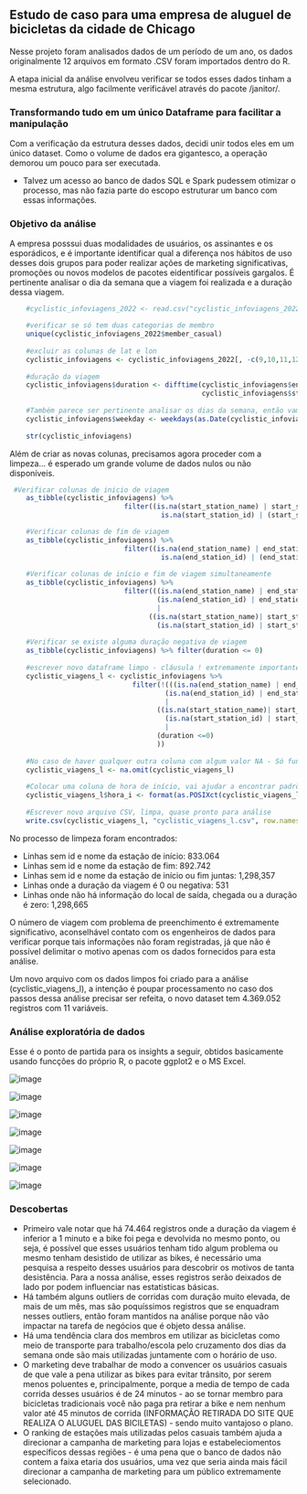 ## Estudo de caso para uma empresa de aluguel de bicicletas da cidade de Chicago

Nesse projeto foram analisados dados de um período de um ano, os dados originalmente 12 arquivos em formato .CSV foram importados dentro do R.

A etapa inicial da análise envolveu verificar se todos esses dados tinham a mesma estrutura, algo facilmente verificável através do pacote /janitor/.

### Transformando tudo em um único Dataframe para facilitar a manipulação

Com a verificação da estrutura desses dados, decidi unir todos eles em um único dataset.
Como o volume de dados era gigantesco, a operação demorou um pouco para ser executada.

* Talvez um acesso ao banco de dados SQL e Spark pudessem otimizar o processo, mas não fazia parte do escopo estruturar um banco com essas informações.

### Objetivo da análise

A empresa posssui duas modalidades de usuários, os assinantes e os esporádicos, e é importante identificar qual a diferença nos hábitos de uso desses dois grupos para poder realizar ações de marketing significativas, promoções ou novos modelos de pacotes eidentificar possíveis gargalos.
É pertinente analisar o dia da semana que a viagem foi realizada e a duração dessa viagem.

```r
    #cyclistic_infoviagens_2022 <- read.csv("cyclistic_infoviagens_2022.csv") #apenas pra facilitar leitura

    #verificar se só tem duas categorias de membro
    unique(cyclistic_infoviagens_2022$member_casual) 
    
    #excluir as colunas de lat e lon
    cyclistic_infoviagens <- cyclistic_infoviagens_2022[, -c(9,10,11,12)] 
    
    #duração da viagem
    cyclistic_infoviagens$duration <- difftime(cyclistic_infoviagens$ended_at, 
                                               cyclistic_infoviagens$started_at, units="mins") #converter pra numerico?
    
    #Também parece ser pertinente analisar os dias da semana, então vamos criar uma nova coluna
    cyclistic_infoviagens$weekday <- weekdays(as.Date(cyclistic_infoviagens$started_at))
      
    str(cyclistic_infoviagens)
```

Além de criar as novas colunas, precisamos agora proceder com a limpeza... é esperado um grande volume de dados nulos ou não disponíveis.

```r
 #Verificar colunas de inicio de viagem
    as_tibble(cyclistic_infoviagens) %>% 
                            filter((is.na(start_station_name) | start_station_name =="" | start_station_name ==" ")& 
                                     is.na(start_station_id) | (start_station_id =="" | start_station_id ==" "))

    #Verificar colunas de fim de viagem
    as_tibble(cyclistic_infoviagens) %>% 
                            filter((is.na(end_station_name) | end_station_name =="" | end_station_name ==" ")& 
                                     is.na(end_station_id) | (end_station_id =="" | end_station_id ==" "))
    
    #Verificar colunas de início e fim de viagem simultaneamente
    as_tibble(cyclistic_infoviagens) %>% 
                            filter(((is.na(end_station_name) | end_station_name =="" | end_station_name ==" ") & 
                                    (is.na(end_station_id) | end_station_id =="" | end_station_id ==" "))
                                    | 
                                  ((is.na(start_station_name)| start_station_name =="" |start_station_name ==" ") & 
                                    (is.na(start_station_id) | start_station_id =="" | start_station_id ==" ")))
    
    #Verificar se existe alguma duração negativa de viagem
    as_tibble(cyclistic_infoviagens) %>% filter(duration <= 0) 
    
    #escrever novo dataframe limpo - cláusula ! extremamente importante, queremos tudo exceto os que tem problema
    cyclistic_viagens_l <- cyclistic_infoviagens %>% 
                              filter(!(((is.na(end_station_name) | end_station_name =="" | end_station_name ==" ") & 
                                      (is.na(end_station_id) | end_station_id =="" | end_station_id ==" "))
                                      | 
                                    ((is.na(start_station_name)| start_station_name =="" |start_station_name ==" ") & 
                                      (is.na(start_station_id) | start_station_id =="" | start_station_id ==" "))
                                      |
                                    (duration <=0)
                                    ))
    
    #No caso de haver qualquer outra coluna com algum valor NA - Só funciona para NAs
    cyclistic_viagens_l <- na.omit(cyclistic_viagens_l)
    
    #Colocar uma coluna de hora de início, vai ajudar a encontrar padrões mais tarde
    cyclistic_viagens_l$hora_i <- format(as.POSIXct(cyclistic_viagens_l$started_at), format= "%H:%M:%S")
    
    #Escrever novo arquivo CSV, limpa, quase pronto para análise
    write.csv(cyclistic_viagens_l, "cyclistic_viagens_l.csv", row.names = FALSE)  
```

No processo de limpeza foram encontrados:

* Linhas sem id e nome da estação de início: 833.064
* Linhas sem id e nome da estação de fim: 892.742
* Linhas sem id e nome da estação de início ou fim juntas: 1,298,357
* Linhas onde a duração da viagem é 0 ou negativa: 531
* Linhas onde não há informação do local de saída, chegada ou a duração é zero: 1,298,665

O número de viagem com problema de preenchimento é extremamente significativo, aconselhável contato com os engenheiros de dados para verificar porque tais informações não foram registradas, já que não é possível delimitar o motivo apenas com os dados fornecidos para esta análise.

Um novo arquivo com os dados limpos foi criado para a análise (cyclistic_viagens_l), a intenção é poupar processamento no caso dos passos dessa análise precisar ser refeita, o novo dataset tem 4.369.052 registros com 11 variáveis.

### Análise exploratória de dados

Esse é o ponto de partida para os insights a seguir, obtidos basicamente usando funcções do próprio R, o pacote ggplot2 e o MS Excel.

![image](https://github.com/LuizDML/Cyclistic/assets/121454564/6a9da75a-aad9-42a8-8fee-4f3bc783be0d)

![image](https://github.com/LuizDML/Cyclistic/assets/121454564/a9f58894-503d-4a7d-b2a4-e29484de67b4)

![image](https://github.com/LuizDML/Cyclistic/assets/121454564/ca1b0145-d43c-4c27-b7cf-c01dc3de7d17)

![image](https://github.com/LuizDML/Cyclistic/assets/121454564/fb54d985-d010-464c-b998-f7f61f99eed3)

![image](https://github.com/LuizDML/Cyclistic/assets/121454564/1bee1fcf-d3c6-4c2f-8343-e9b2d2b2ad67)

![image](https://github.com/LuizDML/Cyclistic/assets/121454564/269e6d74-94e1-4793-bcbb-c0bd94ff1762)

![image](https://github.com/LuizDML/Cyclistic/assets/121454564/c6d20cc8-263d-4c0a-be8a-989d90b80c6b)

### Descobertas

* Primeiro vale notar que há 74.464 registros onde a duração da viagem é inferior a 1 minuto e a bike foi pega e devolvida no mesmo ponto, ou seja, é possível que esses usuários tenham tido algum problema ou mesmo tenham desistido de utilizar as bikes, é necessário uma pesquisa a respeito desses usuários para descobrir os motivos de tanta desistência. Para a nossa análise, esses registros serão deixados de lado por podem influenciar nas estatisticas básicas.
* Há também alguns outliers de corridas com duração muito elevada, de mais de um mês, mas são poquíssimos registros que se enquadram nesses outliers, então foram mantidos na análise porque não vão impactar na tarefa de negócios que é objeto dessa análise.
* Há uma tendência clara dos membros em utilizar as bicicletas como meio de transporte para trabalho/escola pelo cruzamento dos dias da semana onde são mais utilizadas juntamente com o horário de uso.
* O marketing deve trabalhar de modo a convencer os usuários casuais de que vale a pena utilizar as bikes para evitar trânsito, por serem menos poluentes e, principalmente, porque a media de tempo de cada corrida desses usuários é de 24 minutos - ao se tornar membro para bicicletas tradicionais você não paga pra retirar a bike e nem nenhum valor até 45 minutos de corrida (INFORMAÇÃO RETIRADA DO SITE QUE REALIZA O ALUGUEL DAS BICILETAS) - sendo muito vantajoso o plano.
* O ranking de estações mais utilizadas pelos casuais também ajuda a direcionar a campanha de marketing para lojas e estabeleciomentos específicos dessas regiões - é uma pena que o banco de dados não contem a faixa etaria dos usuários, uma vez que seria ainda mais fácil direcionar a campanha de marketing para um público extremamente selecionado.










